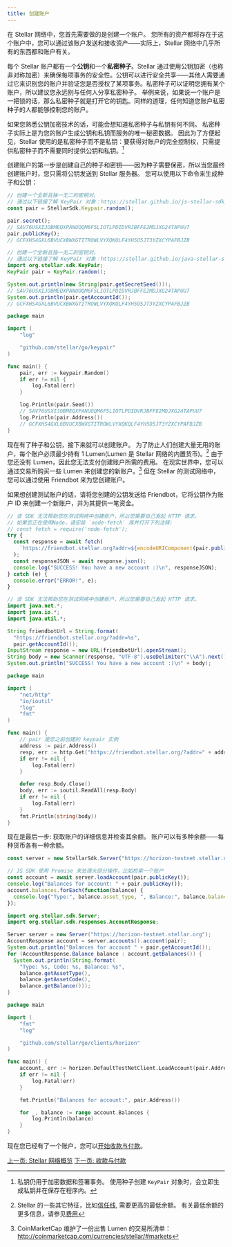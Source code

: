 ```yaml
---
title: 创建账户
---
```


在 Stellar 网络中，您首先需要做的是创建一个账户。 您所有的资产都将存在于这个账户中，您可以通过该账户发送和接收资产——实际上，Stellar 网络中几乎所有的东西都和账户有关。

每个 Stellar 账户都有一个**公钥**和一个**私密种子**。Stellar 通过使用公钥加密（也称非对称加密）来确保每项事务的安全性。公钥可以进行安全共享——其他人需要通过它来识别您的账户并验证您是否授权了某项事务。私密种子可以证明您拥有某个账户，所以建议您永远别与任何人分享私密种子。 举例来说，如果说一个账户是一把锁的话，那么私密种子就是打开它的钥匙。同样的道理，任何知道您账户私密种子的人都能够控制您的账户。

如果您熟悉公钥加密技术的话，可能会想知道私密种子与私钥有何不同。 私密种子实际上是为您的账户生成公钥和私钥而服务的唯一秘密数据。 因此为了方便起见，Stellar 使用的是私密种子而不是私钥：要获得对账户的完全控制权，只需提供私密种子而不需要同时提供公钥和私钥。[^1]

创建账户的第一步是创建自己的种子和密钥——因为种子需要保密，所以当您最终创建账户时，您只需将公钥发送到 Stellar 服务器。 您可以使用以下命令来生成种子和公钥：

<code-example name="生成密钥对">

```js
// 创建一个全新且独一无二的密钥对。
// 通过以下链接了解 KeyPair 对象：https://stellar.github.io/js-stellar-sdk/Keypair.html
const pair = StellarSdk.Keypair.random();

pair.secret();
// SAV76USXIJOBMEQXPANUOQM6F5LIOTLPDIDVRJBFFE2MDJXG24TAPUU7
pair.publicKey();
// GCFXHS4GXL6BVUCXBWXGTITROWLVYXQKQLF4YH5O5JT3YZXCYPAFBJZB
```

```java
// 创建一个全新且独一无二的密钥对。
// 通过以下链接了解 KeyPair 对象：https://stellar.github.io/java-stellar-sdk/org/stellar/sdk/KeyPair.html
import org.stellar.sdk.KeyPair;
KeyPair pair = KeyPair.random();

System.out.println(new String(pair.getSecretSeed()));
// SAV76USXIJOBMEQXPANUOQM6F5LIOTLPDIDVRJBFFE2MDJXG24TAPUU7
System.out.println(pair.getAccountId());
// GCFXHS4GXL6BVUCXBWXGTITROWLVYXQKQLF4YH5O5JT3YZXCYPAFBJZB
```

```go
package main

import (
	"log"

	"github.com/stellar/go/keypair"
)

func main() {
	pair, err := keypair.Random()
	if err != nil {
		log.Fatal(err)
	}

	log.Println(pair.Seed())
	// SAV76USXIJOBMEQXPANUOQM6F5LIOTLPDIDVRJBFFE2MDJXG24TAPUU7
	log.Println(pair.Address())
	// GCFXHS4GXL6BVUCXBWXGTITROWLVYXQKQLF4YH5O5JT3YZXCYPAFBJZB
}
```

</code-example>

现在有了种子和公钥，接下来就可以创建账户。 为了防止人们创建大量无用的账户，每个账户必须最少持有 1 Lumen(Lumen 是 Stellar 网络的内置货币)。[^2] 由于您还没有 Lumen，因此您无法支付创建账户所需的费用。 在现实世界中，您可以通过交易所购买一些 Lumen 来创建您的新账户。[^3] 但在 Stellar 的测试网络中，您可以通过使用 Friendbot 来为您创建账户。

如果想创建测试账户的话，请将您创建的公钥发送给 Friendbot，它将公钥作为账户 ID 来创建一个新账户，并为其提供一笔资金。

<code-example name="创建一个测试账户">

```js
// 该 SDK 无法帮助您在测试网络中创建账户，所以您需要自己发起 HTTP 请求。
// 如果您正在使用Node，请安装 `node-fetch` 库并打开下列注释:
// const fetch = require('node-fetch');
try {
  const response = await fetch(
    `https://friendbot.stellar.org?addr=${encodeURIComponent(pair.publicKey())}`
  );
  const responseJSON = await response.json();
  console.log("SUCCESS! You have a new account :)\n", responseJSON);
} catch (e) {
  console.error("ERROR!", e);
}
```

```java
// 该 SDK 无法帮助您在测试网络中创建账户，所以您需要自己发起 HTTP 请求。
import java.net.*;
import java.io.*;
import java.util.*;

String friendbotUrl = String.format(
  "https://friendbot.stellar.org/?addr=%s",
  pair.getAccountId());
InputStream response = new URL(friendbotUrl).openStream();
String body = new Scanner(response, "UTF-8").useDelimiter("\\A").next();
System.out.println("SUCCESS! You have a new account :)\n" + body);
```

```go
package main

import (
	"net/http"
	"io/ioutil"
	"log"
	"fmt"
)

func main() {
	// pair 是您之前创建的 keypair 实例
	address := pair.Address()
	resp, err := http.Get("https://friendbot.stellar.org/?addr=" + address)
	if err != nil {
		log.Fatal(err)
	}

	defer resp.Body.Close()
	body, err := ioutil.ReadAll(resp.Body)
	if err != nil {
		log.Fatal(err)
	}
	fmt.Println(string(body))
}
```

</code-example>

现在是最后一步: 获取账户的详细信息并检查其余额。 账户可以有多种余额——每种货币各有一种余额。

<code-example name="获取账户详情">

```js
const server = new StellarSdk.Server("https://horizon-testnet.stellar.org");

// JS SDK 使用 Promise 来处理大部分操作，比如检索一个账户
const account = await server.loadAccount(pair.publicKey());
console.log("Balances for account: " + pair.publicKey());
account.balances.forEach(function(balance) {
  console.log("Type:", balance.asset_type, ", Balance:", balance.balance);
});
```

```java
import org.stellar.sdk.Server;
import org.stellar.sdk.responses.AccountResponse;

Server server = new Server("https://horizon-testnet.stellar.org");
AccountResponse account = server.accounts().account(pair);
System.out.println("Balances for account " + pair.getAccountId());
for (AccountResponse.Balance balance : account.getBalances()) {
  System.out.println(String.format(
    "Type: %s, Code: %s, Balance: %s",
    balance.getAssetType(),
    balance.getAssetCode(),
    balance.getBalance()));
}
```

```go
package main

import (
	"fmt"
	"log"

	"github.com/stellar/go/clients/horizon"
)

func main() {
	account, err := horizon.DefaultTestNetClient.LoadAccount(pair.Address())
	if err != nil {
		log.Fatal(err)
	}

	fmt.Println("Balances for account:", pair.Address())

	for _, balance := range account.Balances {
		log.Println(balance)
	}
}
```

</code-example>

现在您已经有了一个账户，您可以[开始收款与付款](transactions.md)。

<div class="sequence-navigation">
  <a class="button button--previous" href="index.html">上一页: Stellar 网络概览</a>
  <a class="button button--next" href="transactions.html">下一页: 收款与付款</a>
</div>


[^1]: 私钥仍用于加密数据和签署事务。 使用种子创建 `KeyPair` 对象时，会立即生成私钥并在保存在程序内。
[^2]: Stellar 的一些其它特征，比如[信任线](../concepts/assets.md#trustlines), 需要更高的最低余额。 有关最低余额的更多信息，请参见[费用](../concepts/fees.md#minimum-account-balance)
[^3]: CoinMarketCap 维护了一份出售 Lumen 的交易所清单： http://coinmarketcap.com/currencies/stellar/#markets
